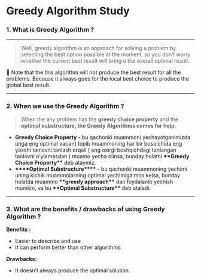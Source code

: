 # Greedy Algorithm Study

### 1. What is Greedy Algorithm ?

---

> Well, greedy algorithm is an approach for solving a problem by selecting the best option possible at the moment, so you don’t worry whether the current best result will bring u the overall optimal result.

<aside>
🚧 Note that the this algorithm will not produce the best result for all the problems. Because it always goes for the local best choice to produce the global best result.

</aside>

---

### 2. When we use the Greedy Algorithm ?

> When the any problem has the **greedy choice property** and the **optimal substructure, the Greedy Algorithms comes for help.**

- **Greedy Choice Property -** bu qachonki muammoni yechayotganimizda unga eng optimal variant topib muammoning har bir bosqichida eng yaxshi tanlovni tanlash orqali ( eng oxirgi boshqichdagi tanlangan tanlovni o’ylamasdan ) muamo yecha olinsa, bunday holatni **********************\*\***********************Greedy Choice Property**********************\*\*********************** deb ataymiz.
- **********\*\*\*\***********Optimal Substructure**********\*\*\*\*********** - bu qachonki muammoning yechimi uning kichik muammolarning optimal yechimiga mos kelsa, bunday holatda muammo **************\*\***************greedy approach**************\*\*************** dan foydalanib yechish mumkin, va bu ************************\*\*************************Optimal Substructure************************\*\************************* deb ataladi.

---

### 3. What are the benefits / drawbacks of using Greedy Algorithm ?

**Benefits :**

- Easier to describe and use
- It can perform better than other algorithms

**Drawbacks:**

- It doesn’t always produce the optimal solution.

